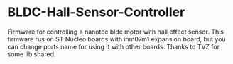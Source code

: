 # BLDC-Hall-Sensor-Controller
Firmware for controlling a nanotec bldc motor with hall effect sensor. This firmware rus on ST Nucleo boards with ihm07m1 expansion board, but you can change ports name for using it with other boards. Thanks to TVZ for some lib shared.
